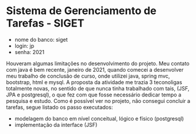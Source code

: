 # Sistema de Gerenciamento de Tarefas - SIGET

- nome do banco: siget
- login: jp
- senha: 2021

Houveram algumas limitações no desenvolvimento do projeto. Meu contato com java é bem recente, janeiro de 2021,
quando comecei a desenvolver meu trabalho de conclusão de curso, onde utilizei java, spring mvc, bootstrap, html e mysql.
A proposta da atividade me trazia 3 teconoligas totalmente novas, no sentido de que nunca tinha trabalhado com tais, (JSF, JPA e postgresql),
o que fez com que fosse necessário dedicar tempo a pesquisa e estudo. Como é possível ver no projeto, não consegui concluir a tarefas,
segue listado os passo executados:

- modelagem do banco em nível conceitual, lógico e físico (postgresql)
- implementação da interface (JSF)
